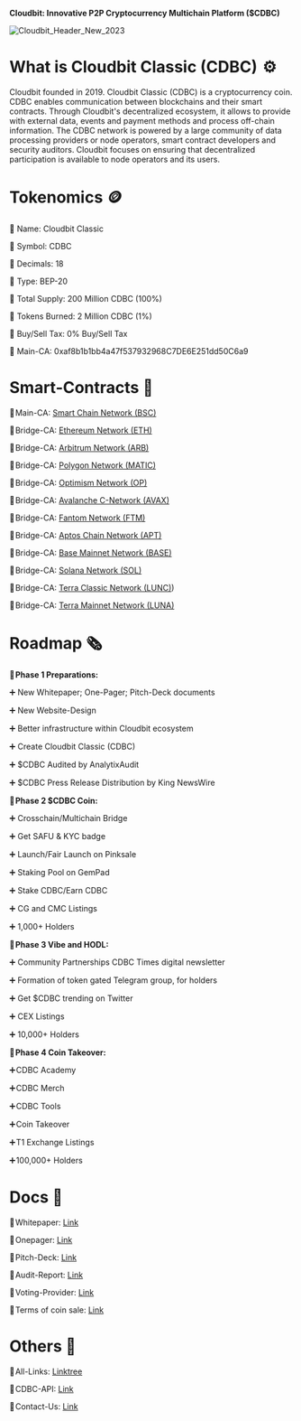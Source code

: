**Cloudbit: Innovative P2P Cryptocurrency Multichain Platform ($CDBC)**

![Cloudbit_Header_New_2023](https://github.com/Cloudbit-Global/core/assets/60361955/5fc7b8bc-166c-4852-8476-7c524671a5b4)

# What is Cloudbit Classic (CDBC)  ⚙️
Cloudbit founded in 2019. Cloudbit Classic (CDBC) is a cryptocurrency coin. CDBC enables communication between blockchains and their smart contracts. Through Cloudbit's decentralized ecosystem, it allows to provide with external data, events and payment methods and process off-chain information. The CDBC network is powered by a large community of data processing providers or node operators, smart contract developers and security auditors. Cloudbit focuses on ensuring that decentralized participation is available to node operators and its users.

# Tokenomics 🪙
🔹 Name: Cloudbit Classic

🔹 Symbol: CDBC

🔹 Decimals: 18

🔹 Type: BEP-20

🔹 Total Supply: 200 Million CDBC (100%)

🔹 Tokens Burned: 2 Million CDBC (1%)

🔹 Buy/Sell Tax: 0% Buy/Sell Tax

🔹 Main-CA: 0xaf8b1b1bb4a47f537932968C7DE6E251dd50C6a9

# Smart-Contracts 📜
📜 Main-CA: [Smart Chain Network (BSC)](https://bscscan.com/token/0xaf8b1b1bb4a47f537932968C7DE6E251dd50C6a9)

📜 Bridge-CA: [Ethereum Network (ETH)](https://etherscan.io/token/0xf2fef8fa2c52b927c0a589a1a645c77189f24541)

📜 Bridge-CA: [Arbitrum Network (ARB)](https://arbiscan.io/token/0xdc95becd16081bf00c3cabac5820a3e18b495cad)

📜 Bridge-CA: [Polygon Network (MATIC)](https://polygonscan.com/token/0x026a2ede22cc9525793120a3763d3a1c2c6840a8)

📜 Bridge-CA: [Optimism Network (OP)](https://optimistic.etherscan.io/token/0x92f1950d8c80a2d844b321e65e226a694801cc13)

📜 Bridge-CA: [Avalanche C-Network (AVAX)](https://snowtrace.io/token/0x7462617313b26d7b72daed71a852e51588f7f1a7)

📜 Bridge-CA: [Fantom Network (FTM)](https://ftmscan.com/token/0x6c8a70329061DE6A4d641e4ef835CBdB3d094f00)

📜 Bridge-CA: [Aptos Chain Network (APT)](https://aptoscan.com/coin/0x6917bec3bdfe7423619c1e128f8bebdc62405377aaf32365283e2ec5353fe1f7::coin::T)

📜 Bridge-CA: [Base Mainnet Network (BASE)](https://basescan.org/token/0x35d545a52a8dd6abb588292ea6b7b9cb3898b53b)

📜 Bridge-CA: [Solana Network (SOL)](https://solscan.io/token/J74E2uSud3EH2aAUNLaxMRDyHde7oHDYopGLaim4DZta)

📜 Bridge-CA: [Terra Classic Network (LUNC)](https://finder.terra.money/classic/address/terra1q20zrqn278jm6e4a2z5ygky00h22l4js7wsge74xf4wwyald4r8qsyvyuj))

📜 Bridge-CA: [Terra Mainnet Network (LUNA)](https://finder.terra.money/mainnet/address/terra163r4xt4664uqre859xuth8n3eqa3zxruc2mvt5xfn6pw43jpr5rs67p6u6)

# Roadmap 🗞️
🔹 **Phase 1 Preparations:**

➕ New Whitepaper; One-Pager; Pitch-Deck documents

➕ New Website-Design

➕ Better infrastructure within Cloudbit ecosystem

➕ Create Cloudbit Classic (CDBC)

➕ $CDBC Audited by AnalytixAudit

➕ $CDBC Press Release Distribution by King NewsWire


🔹 **Phase 2 $CDBC Coin:**

➕ Crosschain/Multichain Bridge

➕ Get SAFU & KYC badge

➕ Launch/Fair Launch on Pinksale

➕ Staking Pool on GemPad

➕ Stake CDBC/Earn CDBC

➕ CG and CMC Listings

➕ 1,000+ Holders


🔹 **Phase 3 Vibe and HODL:**

➕ Community Partnerships CDBC Times digital newsletter

➕ Formation of token gated Telegram group, for holders

➕ Get $CDBC trending on Twitter

➕ CEX Listings

➕ 10,000+ Holders


🔹 **Phase 4 Coin Takeover:**

➕ CDBC Academy

➕ CDBC Merch

➕ CDBC Tools

➕ Coin Takeover

➕ T1 Exchange Listings

➕ 100,000+ Holders

# Docs 📄
📄 Whitepaper: [Link](https://docsend.com/view/u3tv96pv29fv48qv)

📄 Onepager: [Link](https://docsend.com/view/bwzi5umfc3snf7mg)

📄 Pitch-Deck: [Link](https://docsend.com/view/82pscuge38wm53h3)

📄 Audit-Report: [Link](https://github.com/AnalytixAudit/Solidity/blob/main/20230224_Analytix%20Audit_Cloudbit%20Classic_Audit.pdf)

📄 Voting-Provider: [Link](https://docsend.com/view/ewezccw9ssqjkjce)

📄 Terms of coin sale: [Link](https://docsend.com/view/dzei46jwjaqmpdn6)

# Others 🔗
🔗 All-Links: [Linktree](https://linktr.ee/cloudbit)

🔗 CDBC-API: [Link](https://cloudbitex.com/apis/)

🔗 Contact-Us: [Link](https://cloudbitex.com/#contact)
